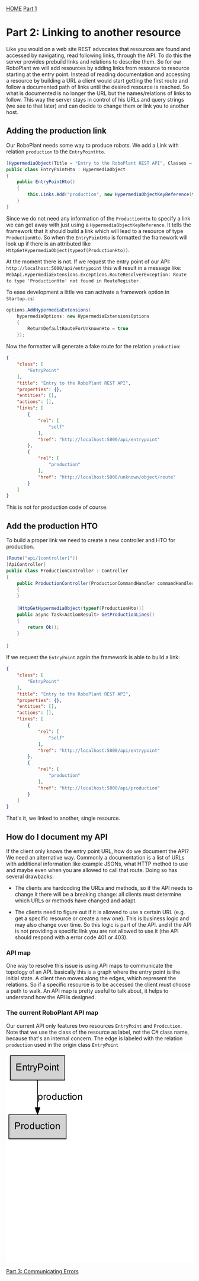 [HOME](../README.md)   [Part 1](../part1/part1.md)

# Part 2: Linking to another resource

Like you would on a web site REST advocates that resources are found and accessed by navigating, read following links, through the API. To do this the server provides prebuild links and relations to describe them. So for our RoboPlant we will add resources by adding links from resource to resource starting at the entry point. Instead of reading documentation and accessing a resource by building a URL a client would start getting the first route and follow a documented path of links until the desired resource is reached. So what is documented is no longer the URL but the names/relations of links to follow.
This way the server stays in control of his URLs and query strings (we see to that later) and can decide to change them or link you to another host.

## Adding the production link

Our RoboPlant needs some way to produce robots. We add a Link with relation `production` to the `EntryPointHto`.

```csharp
[HypermediaObject(Title = "Entry to the RoboPlant REST API", Classes = new[] { "EntryPoint" })]
public class EntryPointHto : HypermediaObject
{
    public EntryPointHto()
    {
        this.Links.Add("production", new HypermediaObjectKeyReference(typeof(ProductionHto)));
    }
}
```

Since we do not need any information of the `ProductionHto` to specify a link we can get away with just using a `HypermediaObjectKeyReference`. It tells the framework that it should build a link which will lead to a resource of type `ProductionHto`. So when the `EntryPointHto` is formatted the framework will look up if there is an attributed like `HttpGetHypermediaObject(typeof(ProductionHto))`.

At the moment there is not. If we request the entry point of our API: `http://localhost:5000/api/entrypoint` this will result in a message like:
`WebApi.HypermediaExtensions.Exceptions.RouteResolverException: Route to type 'ProductionHto' not found in RouteRegister.`

To ease development a little we can activate a framework option in `Startup.cs`:

```csharp
options.AddHypermediaExtensions(
    hypermediaOptions: new HypermediaExtensionsOptions
    {
        ReturnDefaultRouteForUnknownHto = true
    });
```

Now the formatter will generate a fake route for the relation `production`:

```json
{
    "class": [
        "EntryPoint"
    ],
    "title": "Entry to the RoboPlant REST API",
    "properties": {},
    "entities": [],
    "actions": [],
    "links": [
        {
            "rel": [
                "self"
            ],
            "href": "http://localhost:5000/api/entrypoint"
        },
        {
            "rel": [
                "production"
            ],
            "href": "http://localhost:5000/unknown/object/route"
        }
    ]
}
```

This is not for production code of course.

## Add the production HTO

To build a proper link we need to create a new controller and HTO for production.

```csharp
[Route("api/[controller]")]
[ApiController]
public class ProductionController : Controller
{
    public ProductionController(ProductionCommandHandler commandHandler)
    {
    }

    [HttpGetHypermediaObject(typeof(ProductionHto))]
    public async Task<ActionResult> GetProductionLines()
    {
        return Ok();
    }

}
```

If we request the `EntryPoint` again the framework is able to build a link:

```json
{
    "class": [
        "EntryPoint"
    ],
    "title": "Entry to the RoboPlant REST API",
    "properties": {},
    "entities": [],
    "actions": [],
    "links": [
        {
            "rel": [
                "self"
            ],
            "href": "http://localhost:5000/api/entrypoint"
        },
        {
            "rel": [
                "production"
            ],
            "href": "http://localhost:5000/api/production"
        }
    ]
}
```

That's it, we linked to another, single resource.

## How do I document my API

If the client only knows the entry point URL, how do we document the API? We need an alternative way. Commonly a documentation is a list of URLs with additional information like example JSONs, what HTTP method to use and maybe even when you are allowed to call that route. Doing so has several drawbacks:

- The clients are hardcoding the URLs and methods, so if the API needs to change it there will be a breaking change: all clients must determine which URLs or methods have changed and adapt.

- The clients need to figure out if it is allowed to use a certain URL (e.g. get a specific resource or create a new one). This is business logic and may also change over time. So this logic is part of the API. and if the API is not providing a specific link you are not allowed to use it (the API should respond with a error code 401 or 403).

### API map

One way to resolve this issue is using API maps to communicate the topology of an API. basically this is a graph where the entry point is the initial state. A client then moves along the edges, which represent the relations. So if a specific resource is to be accessed the client must choose a path to walk. An API map is pretty useful to talk about, it helps to understand how the API is designed.

### The current RoboPlant API map

Our current API only features two resources `EntryPoint` and `Prodcution`. Note that we use the class of the resource as label, not the C# class name, because that's an internal concern. The edge is labeled with the relation `production` used in the origin class `EntryPoint`

![API map](RoboPlantApiMap.png)

[Part 3: Communicating Errors](../part3/part3.md)
